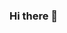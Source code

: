 ### Hi there 👋

<!--
**fabiotano/fabiotano** is a ✨ _special_ ✨ repository because its `README.md` (this file) appears on your GitHub profile.
-->


